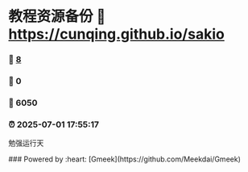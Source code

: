 # 教程资源备份 :link: https://cunqing.github.io/sakio 
### :page_facing_up: [8](https://cunqing.github.io/sakio/tag.html) 
### :speech_balloon: 0 
### :hibiscus: 6050 
### :alarm_clock: 2025-07-01 17:55:17 
<p>勉强运行<span id="iday"></span>天<script>function siteRun(d){var nowD=new Date();return parseInt((nowD.getTime()-Date.parse(d))/24/60/60/1000)} document.getElementById("iday").innerHTML=siteRun("2001/02/05");</script></p>
### Powered by :heart: [Gmeek](https://github.com/Meekdai/Gmeek)
